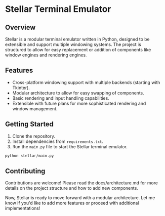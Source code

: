 # Stellar Terminal Emulator

## Overview

Stellar is a modular terminal emulator written in Python, designed to be extensible and support multiple windowing systems. The project is structured to allow for easy replacement or addition of components like window engines and rendering engines.

## Features

- Cross-platform windowing support with multiple backends (starting with Tkinter).
- Modular architecture to allow for easy swapping of components.
- Basic rendering and input handling capabilities.
- Extensible with future plans for more sophisticated rendering and window management.

## Getting Started

1. Clone the repository.
2. Install dependencies from `requirements.txt`.
3. Run the `main.py` file to start the Stellar terminal emulator.

```bash
python stellar/main.py
```

## Contributing

Contributions are welcome! Please read the docs/architecture.md for more details on the project structure and how to add new components.

Now, Stellar is ready to move forward with a modular architecture. Let me know if you'd like to add more features or proceed with additional implementations!
